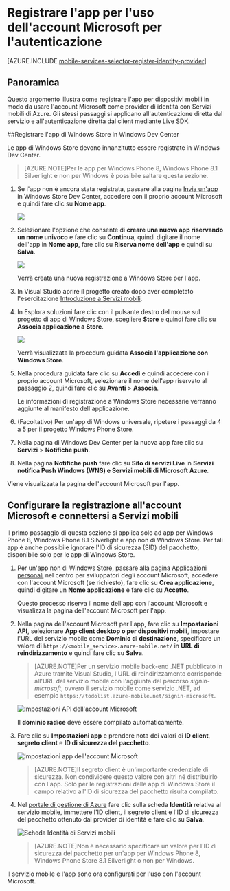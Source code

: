 <properties 
	pageTitle="Registrarsi per l'autenticazione Microsoft | Microsoft Azure" 
	description="Informazioni su come registrarsi per l'autenticazione Microsoft nell'applicazione Servizi mobili di Azure." 
	authors="ggailey777" 
	services="mobile-services" 
	documentationCenter="Mobile" 
	manager="dwrede" 
	editor=""/>

<tags 
	ms.service="mobile-services" 
	ms.workload="mobile" 
	ms.tgt_pltfrm="NA" 
	ms.devlang="multiple" 
	ms.topic="article" 
	ms.date="08/08/2015" 
	ms.author="glenga"/>

# Registrare l'app per l'uso dell'account Microsoft per l'autenticazione

[AZURE.INCLUDE [mobile-services-selector-register-identity-provider](../../includes/mobile-services-selector-register-identity-provider.md)]

## Panoramica 

Questo argomento illustra come registrare l'app per dispositivi mobili in modo da usare l'account Microsoft come provider di identità con Servizi mobili di Azure. Gli stessi passaggi si applicano all'autenticazione diretta dal servizio e all'autenticazione diretta dal client mediante Live SDK.

##Registrare l'app di Windows Store in Windows Dev Center

Le app di Windows Store devono innanzitutto essere registrate in Windows Dev Center.

>[AZURE.NOTE]Per le app per Windows Phone 8, Windows Phone 8.1 Silverlight e non per Windows è possibile saltare questa sezione.

1. Se l'app non è ancora stata registrata, passare alla pagina [Invia un'app] in Windows Store Dev Center, accedere con il proprio account Microsoft e quindi fare clic su **Nome app**.

   	![](./media/mobile-services-how-to-register-microsoft-authentication/mobile-services-submit-win8-app.png)

2. Selezionare l'opzione che consente di **creare una nuova app riservando un nome univoco** e fare clic su **Continua**, quindi digitare il nome dell'app in **Nome app**, fare clic su **Riserva nome dell'app** e quindi su **Salva**.

   	![](./media/mobile-services-how-to-register-microsoft-authentication/mobile-services-win8-app-name.png)

   	Verrà creata una nuova registrazione a Windows Store per l'app.

3. In Visual Studio aprire il progetto creato dopo aver completato l'esercitazione [Introduzione a Servizi mobili](mobile-services-dotnet-backend-windows-store-dotnet-get-started.md).

4. In Esplora soluzioni fare clic con il pulsante destro del mouse sul progetto di app di Windows Store, scegliere **Store** e quindi fare clic su **Associa applicazione a Store**.

  	![](./media/mobile-services-how-to-register-microsoft-authentication/mobile-services-store-association.png)

   	Verrà visualizzata la procedura guidata **Associa l'applicazione con Windows Store**.

5. Nella procedura guidata fare clic su **Accedi** e quindi accedere con il proprio account Microsoft, selezionare il nome dell'app riservato al passaggio 2, quindi fare clic su **Avanti** > **Associa**.

   	Le informazioni di registrazione a Windows Store necessarie verranno aggiunte al manifesto dell'applicazione.

6. (Facoltativo) Per un'app di Windows universale, ripetere i passaggi da 4 a 5 per il progetto Windows Phone Store.

6. Nella pagina di Windows Dev Center per la nuova app fare clic su **Servizi** > **Notifiche push**.

7. Nella pagina **Notifiche push** fare clic su **Sito di servizi Live** in **Servizi notifica Push Windows (WNS) e Servizi mobili di Microsoft Azure**.

Viene visualizzata la pagina dell'account Microsoft per l'app.

## Configurare la registrazione all'account Microsoft e connettersi a Servizi mobili

Il primo passaggio di questa sezione si applica solo ad app per Windows Phone 8, Windows Phone 8.1 Silverlight e app non di Windows Store. Per tali app è anche possibile ignorare l'ID di sicurezza (SID) del pacchetto, disponibile solo per le app di Windows Store.

1. Per un'app non di Windows Store, passare alla pagina <a href="http://go.microsoft.com/fwlink/p/?LinkId=262039" target="_blank">Applicazioni personali</a> nel centro per sviluppatori degli account Microsoft, accedere con l'account Microsoft (se richiesto), fare clic su **Crea applicazione**, quindi digitare un **Nome applicazione** e fare clic su **Accetto**.

   	Questo processo riserva il nome dell'app con l'account Microsoft e visualizza la pagina dell'account Microsoft per l'app.

2. Nella pagina dell'account Microsoft per l'app, fare clic su **Impostazioni API**, selezionare **App client desktop o per dispositivi mobili**, impostare l'URL del servizio mobile come **Dominio di destinazione**, specificare un valore di `https://<mobile_service>.azure-mobile.net/` in **URL di reindirizzamento** e quindi fare clic su **Salva**.

	 >[AZURE.NOTE]Per un servizio mobile back-end .NET pubblicato in Azure tramite Visual Studio, l'URL di reindirizzamento corrisponde all'URL del servizio mobile con l'aggiunta del percorso _signin-microsoft_, ovvero il servizio mobile come servizio .NET, ad esempio `https://todolist.azure-mobile.net/signin-microsoft`.

    ![Impostazioni API dell'account Microsoft](./media/mobile-services-how-to-register-microsoft-authentication/mobile-services-win8-app-push-auth-2.png)

	Il **dominio radice** deve essere compilato automaticamente.

4. Fare clic su **Impostazioni app** e prendere nota dei valori di **ID client**, **segreto client** e **ID di sicurezza del pacchetto**.
	
   	![Impostazioni app dell'account Microsoft](./media/mobile-services-how-to-register-microsoft-authentication/mobile-services-win8-app-push-auth.png)
	
	
    > [AZURE.NOTE]Il segreto client è un'importante credenziale di sicurezza. Non condividere questo valore con altri né distribuirlo con l'app. Solo per le registrazioni delle app di Windows Store il campo relativo all'ID di sicurezza del pacchetto risulta compilato.

4. Nel [portale di gestione di Azure] fare clic sulla scheda **Identità** relativa al servizio mobile, immettere l'ID client, il segreto client e l'ID di sicurezza del pacchetto ottenuto dal provider di identità e fare clic su **Salva**.

 	![Scheda Identità di Servizi mobili](./media/mobile-services-how-to-register-microsoft-authentication/mobile-services-identity-tab.png)
	
	>[AZURE.NOTE]Non è necessario specificare un valore per l'ID di sicurezza del pacchetto per un'app per Windows Phone 8, Windows Phone Store 8.1 Silverlight o non per Windows.
	
Il servizio mobile e l'app sono ora configurati per l'uso con l'account Microsoft.

<!-- Anchors. -->

<!-- Images. -->

<!-- URLs. -->

[Invia un'app]: http://go.microsoft.com/fwlink/p/?LinkID=266582
[My Applications]: http://go.microsoft.com/fwlink/p/?LinkId=262039

[portale di gestione di Azure]: https://manage.windowsazure.com/
 

<!---HONumber=August15_HO7-->